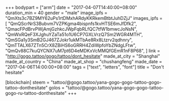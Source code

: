 +++
bodypart = ["arm"]
date = "2017-04-07T14:40:00+08:00"
duration_min = 40
gender = "male"
image_ipfs = "QmXts3c7BZ9MY62uPs1rtDMxhARdyKKRkemBtbtJuhDZjJ"
images_ipfs = [  "QmQScrNrS3Bubvm7VZPKgma4bispnfs1kvHTSE6mJfDfk2",
  "QmacFPdBrvPWjAmjGzhkcJWpFqbRLfQC7tfW1bmwcJoNsN",
  "QmWxRQeF3XJghuYZaTa51o1U6CP7GXLVrzQ7Sm2WGR4MTH",
  "QmSGa1y3SmB2GJ467ZJokr1ukMTbAe8Rx8Ltzrv2qdhnry",
  "QmTTALX67ZTn5CrX8ZBiHS6oGRRH4ZdiWpfoYbZNdgLFtw",
  "QmQv88C7kuQYCNX7uM7pt6D4eMDKxVcMMQfGEmR1nF8P68",
]
link = "http://gogo.tattoo/gogo/tattoo/dont_hesitate"
made_at_city = "Shanghai"
made_at_country = "China"
made_at_shop = "chushangfeng"
made_date = "2017-04-06T14:00:00+08:00"
tags = ["text", "letters", "font"]
title = "Don't hesitate"

[blockchain]
steem = "tattoo/@gogo.tattoo/yana-gogo-gogo-tattoo-gogo-tattoo-donthesitate"
golos = "tattoo/@gogo.tattoo/yana-gogo-gogo-tattoo-gogo-ru-tattoo-donthesitate"
+++

